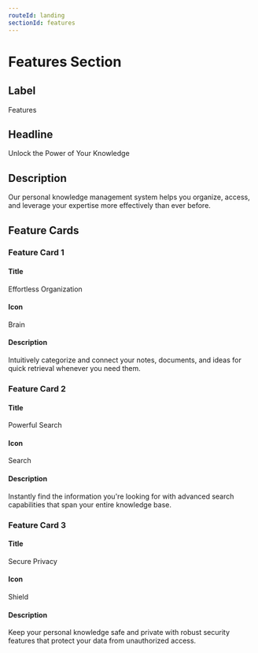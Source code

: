 ```yaml
---
routeId: landing
sectionId: features
---
```


# Features Section

## Label

Features

## Headline

Unlock the Power of Your Knowledge

## Description

Our personal knowledge management system helps you organize, access, and leverage your expertise more effectively than ever before.

## Feature Cards

### Feature Card 1

#### Title

Effortless Organization

#### Icon

Brain

#### Description

Intuitively categorize and connect your notes, documents, and ideas for quick retrieval whenever you need them.

### Feature Card 2

#### Title

Powerful Search

#### Icon

Search

#### Description

Instantly find the information you're looking for with advanced search capabilities that span your entire knowledge base.

### Feature Card 3

#### Title

Secure Privacy

#### Icon

Shield

#### Description

Keep your personal knowledge safe and private with robust security features that protect your data from unauthorized access.
